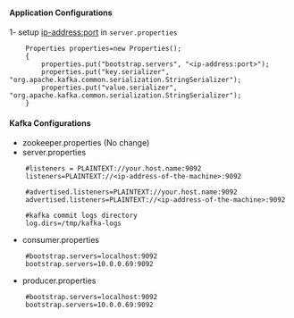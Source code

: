 
#### Application Configurations

1- setup <ip-address:port> in `server.properties`
```
    Properties properties=new Properties();
    {
    	properties.put("bootstrap.servers", "<ip-address:port>");
    	properties.put("key.serializer", "org.apache.kafka.common.serialization.StringSerializer");
    	properties.put("value.serializer", "org.apache.kafka.common.serialization.StringSerializer");
    }
```


#### Kafka Configurations

- zookeeper.properties (No change)
- server.properties
```
    #listeners = PLAINTEXT://your.host.name:9092
    listeners=PLAINTEXT://<ip-address-of-the-machine>:9092
    
    #advertised.listeners=PLAINTEXT://your.host.name:9092
    advertised.listeners=PLAINTEXT://<ip-address-of-the-machine>:9092
    
    #kafka commit logs directory
    log.dirs=/tmp/kafka-logs
```
- consumer.properties
```
    #bootstrap.servers=localhost:9092
    bootstrap.servers=10.0.0.69:9092
```
- producer.properties
```
    #bootstrap.servers=localhost:9092
    bootstrap.servers=10.0.0.69:9092
```
